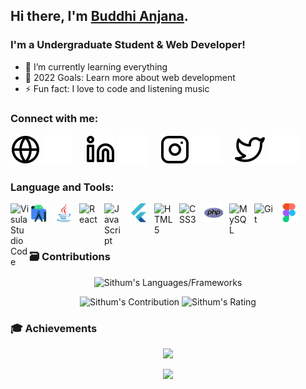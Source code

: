 ## Hi there, I'm [Buddhi Anjana][website].
### I'm a Undergraduate Student & Web Developer!
- 🌱 I’m currently learning everything 
- 🥅 2022 Goals: Learn more about web development
- ⚡ Fun fact: I love to code and listening music

### Connect with me:

[![website](./img/globe-light.svg)](http://buddhianjana.ml#gh-light-mode-only)
[![website](./img/globe-dark.svg)](http://buddhianjana.ml#gh-dark-mode-only)
&nbsp;&nbsp;&nbsp;
[![website](./img/linkedin-light.svg)](https://www.linkedin.com/in/buddhianjana#gh-light-mode-only)
[![website](./img/linkedin-dark.svg)](https://www.linkedin.com/in/buddhianjana#gh-dark-mode-only)
&nbsp;&nbsp;&nbsp;
[![website](./img/instagram-light.svg)](https://www.instagram.com//#gh-light-mode-only)
[![website](./img/instagram-dark.svg)](https://www.instagram.com//#gh-dark-mode-only)
&nbsp;&nbsp;&nbsp;
[![website](./img/twitter-light.svg)](https://twitter.com//#gh-light-mode-only)
[![website](./img/twitter-dark.svg)](https://twitter.com//#gh-dark-mode-only)




### Language and Tools:

[<img align="left" alt="Visula Studio Code" width="30px" src="https://cdn.jsdelivr.net/gh/devicons/devicon/icons/vscode/vscode-original.svg"/>][github]

[<img align="left" alt="Android Studio" width="30px" src="https://github.com/devicons/devicon/blob/v2.15.1/icons/androidstudio/androidstudio-original.svg" style="padding-right:10px;" />][github]

[<img align="left" alt="Java" width="30px" src="https://github.com/devicons/devicon/blob/v2.15.1/icons/java/java-original.svg" style="padding-right:10px;" />][github]

[<img align="left" alt="React" width="30px" src="https://cdn.jsdelivr.net/gh/devicons/devicon/icons/react/react-original.svg" style="padding-right:10px;" />][github]

[<img align="left" alt="JavaScript" width="30px" src="https://cdn.jsdelivr.net/gh/devicons/devicon/icons/javascript/javascript-original.svg" style="padding-right:10px;" />][github]

[<img align="left" alt="Flutter" width="30px" src="https://github.com/devicons/devicon/blob/v2.15.1/icons/flutter/flutter-original.svg" style="padding-right:10px;" />][github]

[<img align="left" alt="HTML5" width="30px" src="https://cdn.jsdelivr.net/gh/devicons/devicon/icons/html5/html5-original.svg" style="padding-right:10px;" />][github]

[<img align="left" alt="CSS3" width="30px" src="https://cdn.jsdelivr.net/gh/devicons/devicon/icons/css3/css3-original.svg" style="padding-right:10px;" />][github]

[<img align="left" alt="PHP" width="30px" src="https://github.com/devicons/devicon/blob/v2.15.1/icons/php/php-original.svg" style="padding-right:10px;" />][github]

[<img align="left" alt="MySQL" width="30px" src="https://cdn.jsdelivr.net/gh/devicons/devicon/icons/mysql/mysql-original.svg" style="padding-right:10px;" />][github]

[<img align="left" alt="Git" width="30px" src="https://cdn.jsdelivr.net/gh/devicons/devicon/icons/git/git-original.svg" style="padding-right:10px;" />][github]

[<img align="left" alt="Figma" width="30px" src="https://github.com/devicons/devicon/blob/v2.15.1/icons/figma/figma-original.svg" style="padding-right:10px;" />][github]

<br/>
<br/>
<br/>

### 🗃 Contributions
<p align = "center">
  <img src = "https://github-readme-stats.vercel.app/api/top-langs?username=buddhianjana&show_icons=true&count_private=true&locale=en&layout=compact&langs_count=10&hide_border=true&bg_color=151515&title_color=FB8C00&text_color=fff&icon_color=fff" alt = "Sithum's Languages/Frameworks" width = 400 />
</p>
<p align = "center">
  <img src = "https://github-readme-stats.vercel.app/api?username=buddhianjana&count_private=true&theme=dark&hide_border=true" alt = "Sithum's Contribution" width = 400 height = 350 >
  <img src = "https://github-readme-streak-stats.herokuapp.com?user=buddhianjana&theme=dark&hide_border=true" alt = "Sithum's Rating" width = 400 height = 350 >
</p>

### 🎓 Achievements
<p align = "center">
  <img src = "https://github-profile-trophy.vercel.app/?username=buddhianjana&theme=nord&margin-w=15&margin-h=15&&no-frame=true&row=1" width = 800 >
</p>

<p align="center">
  <img src="https://capsule-render.vercel.app/api?type=waving&color=gradient&height=80&section=footer"/>
</p>

[website]: http://buddhianjana.ml
[linkedin]: https://www.linkedin.com/in/buddhianjana
[github]: https://github.com/buddhianjana
[instergram]: https://www.instagram.com
